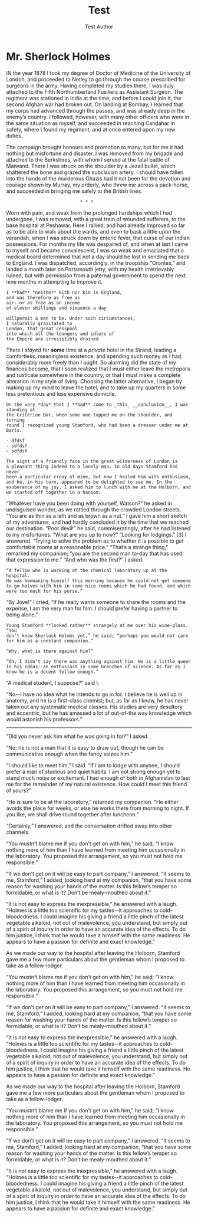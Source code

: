 ﻿---
title: Test
author: Test Author
language: en-US
description: |
  This is the description of the novel.
dedication: _for Elise_
copyrights: |
    test copyrights  
    in more than  
    one line
cover-image: ./cover.jpg
formats:
    - pdf
    - html
style: Func_test
...

# Mr. Sherlock Holmes

IN the year 1878 I took my degree of Doctor of Medicine of the University of London, and proceeded to Netley to go through the course prescribed for surgeons in the army. Having completed my studies there,
I was duly attached to the Fifth Northumberland Fusiliers as Assistant
Surgeon. The regiment was stationed in India at the time, and before
I could join it, the second Afghan war had broken out. On landing at
Bombay, I learned that my corps had advanced through the passes, and
was already deep in the enemy’s country. I followed, however, with many
other officers who were in the same situation as myself, and succeeded
in reaching Candahar in safety, where I found my regiment, and at once
entered upon my new duties.

The campaign brought honours and promotion to many, but
for me it had nothing but misfortune and disaster. I was removed from my
brigade and attached to the Berkshires, with whom I served at the fatal battle
of Maiwand. There I was struck on the shoulder by a Jezail bullet, which
shattered the bone and grazed the subclavian artery. I should have
fallen into the hands of the murderous Ghazis had it not been for the
devotion and courage shown by Murray, my orderly, who threw me across a
pack-horse, and succeeded in bringing me safely to the British lines.

                                * * *

Worn with pain, and weak from the prolonged hardships which I had undergone,
I was removed, with a great train of wounded sufferers, to
the base hospital at Peshawar. Here I rallied, and had already improved
so far as to be able to walk about the wards, and even to bask a little
upon the verandah, when I was struck down by enteric fever, that curse
of our Indian possessions. For months my life was despaired of, and
when at last I came to myself and became convalescent, I was so weak and
emaciated that a medical board determined that not a day should be lost
in sending me back to England. I was dispatched, accordingly, in the
troopship “Orontes,” and landed a month later on Portsmouth jetty, with
my health irretrievably ruined, but with permission from a paternal
government to spend the next nine months in attempting to improve it.

~~~{.poem author="Arthur Doyle" title="Sherlock"}
I **had** *neither* kith nor kin in England,
and was therefore as free as
air--or as free as an income
of eleven shillings and sixpence a day

willpermit a man to be. Under such circumstances,
I naturally gravitated to
London, that great cesspool
into which all the loungers and idlers of
the Empire are irresistibly drained.
~~~

There I *stayed* for **some** time at
a _private_ hotel in the Strand, leading a comfortless, meaningless
existence, and spending such money as I had, considerably more freely
than I ought. So alarming did the state of my finances become, that
I soon realized that I must either leave the metropolis and rusticate
somewhere in the country, or that I must make a complete alteration in
my style of living. Choosing the latter alternative, I began by making
up my mind to leave the hotel, and to take up my quarters in some less
pretentious and less expensive domicile.

~~~{.quote author="Arthur Doyle" title=Sherlock}
On the very *day* that I **had** come to _this_ __conclusion__, I was standing at
the Criterion Bar, when some one tapped me on the shoulder, and turning
round I recognized young Stamford, who had been a dresser under me at
Barts.

- dfdsf
- sdfdsf
- sdfdsf

The sight of a friendly face in the great wilderness of London is
a pleasant thing indeed to a lonely man. In old days Stamford had never
been a particular crony of mine, but now I hailed him with enthusiasm,
and he, in his turn, appeared to be delighted to see me. In the
exuberance of my joy, I asked him to lunch with me at the Holborn, and
we started off together in a hansom.
~~~

“Whatever have you been doing with yourself, Watson?” he asked in
undisguised wonder, as we rattled through the crowded London streets.
“You are as thin as a lath and as brown as a nut.”
I gave him a short sketch of my adventures, and had hardly concluded it
by the time that we reached our destination.
“Poor devil!” he said, commiseratingly, after he had listened to my
misfortunes. “What are you up to now?”
“Looking for lodgings.” [3] I answered. “Trying to solve the problem
as to whether it is possible to get comfortable rooms at a reasonable
price.”
“That’s a strange thing,” remarked my companion; “you are the second man
to-day that has used that expression to me.”
“And who was the first?” I asked.

~~~{.noindent}
“A fellow who is working at the chemical laboratory up at the hospital.
He was bemoaning himself this morning because he could not get someone
to go halves with him in some nice rooms which he had found, and which
were too much for his purse.”
~~~

“By Jove!” I cried, “if he really wants someone to share the rooms and
the expense, I am the very man for him. I should prefer having a partner
to being alone.”

~~~{.align .right}
Young Stamford **looked rather** strangely at me over his wine-glass. “You
don’t know Sherlock Holmes yet,” he said; “perhaps you would not care
for him as a constant companion.”

“Why, what is there against him?”

“Oh, I didn’t say there was anything against him. He is a little queer
in his ideas--an enthusiast in some branches of science. As far as I
know he is a decent fellow enough.”
~~~

“A medical student, I suppose?” said I.

“No--I have no idea what he intends to go in for. I believe he is well
up in anatomy, and he is a first-class chemist; but, as far as I know,
he has never taken out any systematic medical classes. His studies are
very desultory and eccentric, but he has amassed a lot of out-of-the way
knowledge which would astonish his professors.”

***

“Did you never ask him what he was going in for?” I asked.

“No; he is not a man that it is easy to draw out, though he can be
communicative enough when the fancy seizes him.”

“I should like to meet him,” I said. “If I am to lodge with anyone, I
should prefer a man of studious and quiet habits. I am not strong
enough yet to stand much noise or excitement. I had enough of both in
Afghanistan to last me for the remainder of my natural existence. How
could I meet this friend of yours?”

“He is sure to be at the laboratory,” returned my companion. “He either
avoids the place for weeks, or else he works there from morning to
night. If you like, we shall drive round together after luncheon.”

“Certainly,” I answered, and the conversation drifted away into other
channels.

<!--As we made our way to the hospital after leaving the Holborn, Stamford
gave me a few more particulars about the gentleman whom I proposed to
take as a fellow-lodger.-->

“You mustn’t blame me if you don’t get on with him,” he said; “I know
nothing more of him than I have learned from meeting him occasionally in
the laboratory. You proposed this arrangement, so you must not hold me
responsible.”

“If we don’t get on it will be easy to part company,” I answered. “It
seems to me, Stamford,” I added, looking hard at my companion, “that you
have some reason for washing your hands of the matter. Is this fellow’s
temper so formidable, or what is it? Don’t be mealy-mouthed about it.”

“It is not easy to express the inexpressible,” he answered with a laugh.
“Holmes is a little too scientific for my tastes--it approaches to
cold-bloodedness. I could imagine his giving a friend a little pinch of
the latest vegetable alkaloid, not out of malevolence, you understand,
but simply out of a spirit of inquiry in order to have an accurate idea
of the effects. To do him justice, I think that he would take it himself
with the same readiness. He appears to have a passion for definite and
exact knowledge.”

As we made our way to the hospital after leaving the Holborn, Stamford
gave me a few more particulars about the gentleman whom I proposed to
take as a fellow-lodger.

“You mustn’t blame me if you don’t get on with him,” he said; “I know
nothing more of him than I have learned from meeting him occasionally in
the laboratory. You proposed this arrangement, so you must not hold me
responsible.”

“If we don’t get on it will be easy to part company,” I answered. “It
seems to me, Stamford,” I added, looking hard at my companion, “that you
have some reason for washing your hands of the matter. Is this fellow’s
temper so formidable, or what is it? Don’t be mealy-mouthed about it.”

“It is not easy to express the inexpressible,” he answered with a laugh.
“Holmes is a little too scientific for my tastes--it approaches to
cold-bloodedness. I could imagine his giving a friend a little pinch of
the latest vegetable alkaloid, not out of malevolence, you understand,
but simply out of a spirit of inquiry in order to have an accurate idea
of the effects. To do him justice, I think that he would take it himself
with the same readiness. He appears to have a passion for definite and
exact knowledge.”

As we made our way to the hospital after leaving the Holborn, Stamford
gave me a few more particulars about the gentleman whom I proposed to
take as a fellow-lodger.

“You mustn’t blame me if you don’t get on with him,” he said; “I know
nothing more of him than I have learned from meeting him occasionally in
the laboratory. You proposed this arrangement, so you must not hold me
responsible.”

“If we don’t get on it will be easy to part company,” I answered. “It
seems to me, Stamford,” I added, looking hard at my companion, “that you
have some reason for washing your hands of the matter. Is this fellow’s
temper so formidable, or what is it? Don’t be mealy-mouthed about it.”

“It is not easy to express the inexpressible,” he answered with a laugh.
“Holmes is a little too scientific for my tastes--it approaches to
cold-bloodedness. I could imagine his giving a friend a little pinch of
the latest vegetable alkaloid, not out of malevolence, you understand,
but simply out of a spirit of inquiry in order to have an accurate idea
of the effects. To do him justice, I think that he would take it himself
with the same readiness. He appears to have a passion for definite and
exact knowledge.”
